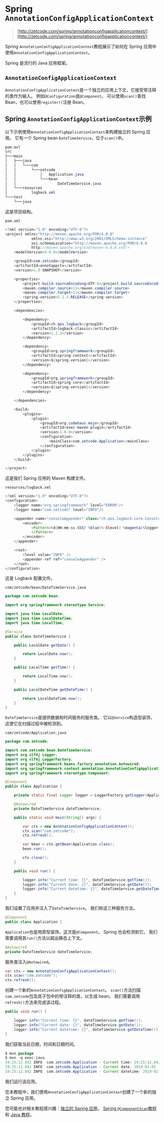 # Spring `AnnotationConfigApplicationContext`

> [http://zetcode.com/spring/annotationconfigapplicationcontext/](http://zetcode.com/spring/annotationconfigapplicationcontext/)

Spring `AnnotationConfigApplicationContext`教程展示了如何在 Spring 应用中使用`AnnotationConfigApplicationContext`。

Spring 是流行的 Java 应用框架。

## `AnnotationConfigApplicationContext`

`AnnotationConfigApplicationContext`是一个独立的应用上下文，它接受带注释的类作为输入。 例如`@Configuration`或`@Component`。 可以使用`scan()`查找 Bean，也可以使用`register()`注册 Bean。

## Spring `AnnotationConfigApplicationContext`示例

以下示例使用`AnnotationConfigApplicationContext`来构建独立的 Spring 应用。 它有一个 Spring bean `DateTimeService`，位于`scan()`中。

```java
pom.mxl
src
├───main
│   ├───java
│   │   └───com
│   │       └───zetcode
│   │           │   Application.java
│   │           └───bean
│   │                   DateTimeService.java
│   └───resources
│           logback.xml
└───test
    └───java

```

这是项目结构。

`pom.xml`

```java
<?xml version="1.0" encoding="UTF-8"?>
<project xmlns="http://maven.apache.org/POM/4.0.0"
            xmlns:xsi="http://www.w3.org/2001/XMLSchema-instance"
            xsi:schemaLocation="http://maven.apache.org/POM/4.0.0
            http://maven.apache.org/xsd/maven-4.0.0.xsd">
    <modelVersion>4.0.0</modelVersion>

    <groupId>com.zetcode</groupId>
    <artifactId>annotappctx</artifactId>
    <version>1.0-SNAPSHOT</version>

    <properties>
        <project.build.sourceEncoding>UTF-8</project.build.sourceEncoding>
        <maven.compiler.source>11</maven.compiler.source>
        <maven.compiler.target>11</maven.compiler.target>
        <spring-version>5.1.3.RELEASE</spring-version>
    </properties>

    <dependencies>

        <dependency>
            <groupId>ch.qos.logback</groupId>
            <artifactId>logback-classic</artifactId>
            <version>1.2.3</version>
        </dependency>

        <dependency>
            <groupId>org.springframework</groupId>
            <artifactId>spring-context</artifactId>
            <version>${spring-version}</version>
        </dependency>

        <dependency>
            <groupId>org.springframework</groupId>
            <artifactId>spring-core</artifactId>
            <version>${spring-version}</version>
        </dependency>

    </dependencies>

    <build>
        <plugins>
            <plugin>
                <groupId>org.codehaus.mojo</groupId>
                <artifactId>exec-maven-plugin</artifactId>
                <version>1.6.0</version>
                <configuration>
                    <mainClass>com.zetcode.Application</mainClass>
                </configuration>
            </plugin>
        </plugins>
    </build>

</project>

```

这是我们 Spring 应用的 Maven 构建文件。

`resources/logback.xml`

```java
<?xml version="1.0" encoding="UTF-8"?>
<configuration>
    <logger name="org.springframework" level="ERROR"/>
    <logger name="com.zetcode" level="INFO"/>

    <appender name="consoleAppender" class="ch.qos.logback.core.ConsoleAppender">
        <encoder>
            <Pattern>%d{HH:mm:ss.SSS} %blue(%-5level) %magenta(%logger{36}) - %msg %n
            </Pattern>
        </encoder>
    </appender>

    <root>
        <level value="INFO" />
        <appender-ref ref="consoleAppender" />
    </root>
</configuration>

```

这是 Logback 配置文件。

`com/zetcode/bean/DateTimeService.java`

```java
package com.zetcode.bean;

import org.springframework.stereotype.Service;

import java.time.LocalDate;
import java.time.LocalDateTime;
import java.time.LocalTime;

@Service
public class DateTimeService {

    public LocalDate getDate() {

        return LocalDate.now();
    }

    public LocalTime getTime() {

        return LocalTime.now();
    }

    public LocalDateTime getDateTime() {

        return LocalDateTime.now();
    }
}

```

`DateTimeService`是提供数据和时间服务的服务类。 它以`@Service`构造型装饰，这使它在扫描过程中被检测到。

`com/zetcode/Application.java`

```java
package com.zetcode;

import com.zetcode.bean.DateTimeService;
import org.slf4j.Logger;
import org.slf4j.LoggerFactory;
import org.springframework.beans.factory.annotation.Autowired;
import org.springframework.context.annotation.AnnotationConfigApplicationContext;
import org.springframework.stereotype.Component;

@Component
public class Application {

    private static final Logger logger = LoggerFactory.getLogger(Application.class);

    @Autowired
    private DateTimeService dateTimeService;

    public static void main(String[] args) {

        var ctx = new AnnotationConfigApplicationContext();
        ctx.scan("com.zetcode");
        ctx.refresh();

        var bean = ctx.getBean(Application.class);
        bean.run();

        ctx.close();
    }

    public void run() {

        logger.info("Current time: {}", dateTimeService.getTime());
        logger.info("Current date: {}", dateTimeService.getDate());
        logger.info("Current datetime: {}", dateTimeService.getDateTime());
    }
}

```

我们设置了应用并注入了`DateTimeService`。 我们称这三种服务方法。

```java
@Component
public class Application {

```

`Application`也是用原型装饰，这次是`@Component`。 Spring 也会检测到它。 我们需要调用其`run()`方法以超出静态上下文。

```java
@Autowired
private DateTimeService dateTimeService;    

```

服务类注入`@Autowired`。

```java
var ctx = new AnnotationConfigApplicationContext();
ctx.scan("com.zetcode");
ctx.refresh();

```

创建一个新的`AnnotationConfigApplicationContext`。 `scan()`方法扫描`com.zetcode`包及其子包中的带注释的类，以生成 bean。 我们需要调用`refresh()`方法来完成该过程。

```java
public void run() {

    logger.info("Current time: {}", dateTimeService.getTime());
    logger.info("Current date: {}", dateTimeService.getDate());
    logger.info("Current datetime: {}", dateTimeService.getDateTime());
}

```

我们获取当前日期，时间和日期时间。

```java
$ mvn package
$ mvn -q exec:java
19:25:12.842 INFO  com.zetcode.Application - Current time: 19:25:12.842639200
19:25:12.842 INFO  com.zetcode.Application - Current date: 2019-01-05
19:25:12.842 INFO  com.zetcode.Application - Current datetime: 2019-01-05T19:25:12.842639200

```

我们运行该应用。

在本教程中，我们使用`AnnotationConfigApplicationContext`创建了一个新的独立 Spring 应用。

您可能也对相关教程感兴趣：[独立的 Spring 应用](/articles/standalonespring/)， [Spring `@ComponentScan`教程](/spring/componentscan/)和 [Java 教程](/lang/java/)。
